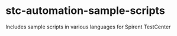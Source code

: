 # stc-automation-sample-scripts
Includes sample scripts in various languages for Spirent TestCenter
